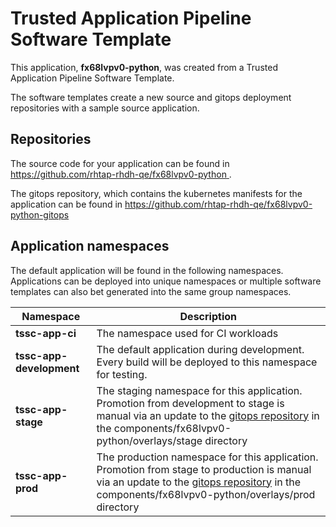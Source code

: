 # Trusted Application Pipeline Software Template

This application, **fx68lvpv0-python**, was created from a Trusted Application Pipeline Software Template.

The software templates create a new source and gitops deployment repositories with a sample source application. 

## Repositories

The source code for your application can be found in [https://github.com/rhtap-rhdh-qe/fx68lvpv0-python ](https://github.com/rhtap-rhdh-qe/fx68lvpv0-python ).
 
The gitops repository, which contains the kubernetes manifests for the application can be found in 
[https://github.com/rhtap-rhdh-qe/fx68lvpv0-python-gitops ](https://github.com/rhtap-rhdh-qe/fx68lvpv0-python-gitops ) 

## Application namespaces 

The default application will be found in the following namespaces. Applications can be deployed into unique namespaces or multiple software templates can also bet generated into the same group namespaces.  

|  Namespace   |  Description   |  
| -------- | -------- |
| **tssc-app-ci** | The namespace used for CI workloads |
| **tssc-app-development** | The default application during development. Every build will be deployed to this namespace for testing. |
| **tssc-app-stage** | The staging namespace for this application. Promotion from development to stage is manual via an update to the [gitops repository](https://github.com/rhtap-rhdh-qe/fx68lvpv0-python-gitops ) in the components/fx68lvpv0-python/overlays/stage directory |
| **tssc-app-prod** | The production namespace for this application. Promotion from stage to production is manual via an update to the [gitops repository](https://github.com/rhtap-rhdh-qe/fx68lvpv0-python-gitops ) in the components/fx68lvpv0-python/overlays/prod directory |